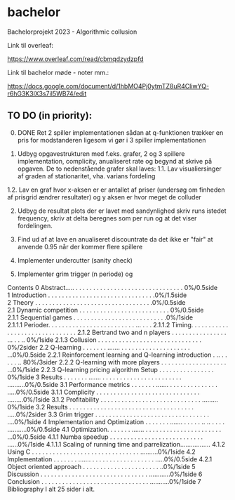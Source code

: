 # bachelor

Bachelorprojekt 2023 - Algorithmic collusion

Link til overleaf: 

https://www.overleaf.com/read/cbmqdzydzpfd

Link til bachelor møde - noter mm.:

https://docs.google.com/document/d/1hbMO4Pj0ytmTZ8uR4CliwYQ-r6hG3K3lX3s7iI5WB74/edit

## TO DO (in priority):
0. DONE Ret 2 spiller implementationen sådan at q-funktionen trækker en pris for modstanderen ligesom vi gør i 3 spiller implementationen

1. Udbyg opgavestrukturen med f.eks. grafer, 2 og 3 spillere implementation,      complicity, anualiseret rate og begynd at skrive på opgaven. De to nedenstående grafer skal laves:
  1.1. Lav visualiersinger af graden af stationaritet, vha. varians fordeling

  1.2. Lav en graf hvor x-aksen er er antallet af priser (undersøg om finheden af prisgrid ændrer resultater) og y aksen er hvor meget de colluder

2. Udbyg de resultat plots der er lavet med sandynlighed skriv runs istedet frequency, skriv at delta beregnes som per run og at det viser fordelingen. 

3. Find ud af at lave en anualiseret discountrate da det ikke er "fair" at anvende 0.95 når der kommer flere spillere

4. Implementer undercutter (sanity check)

5. Implementer grim trigger (n periode) og



Contents
0 Abstract….. . . . . . . . . . . . . . . . . . . . . . . . . . . . . . . . 0%/0.5side <br />
1 Introduction . . . . . . . . . . . . . . . . . . . . . . . . . . . . . . .0%/1.5side <br />
2 Theory . . . . . . . . . . . . . . . . . . . . . . . . . . . . . . . . . .0%/0.5side <br />
2.1 Dynamic competition . . . . . . . . . . . . . . . . . . . . . . . . . . 0%/0.5side <br />
2.1.1 Sequential games . . . . . . . . . . . . . . . . . . . . . . . . . . .0%/1side <br />
2.1.1.1 Perioder. . . . . . . . . . . . . . . . . . . . . . . . . ... . . . 
2.1.1.2 Timing. . . . . . . . . . . . . . . . . . . . . . . . . . . . . . .
2.1.2 Bertrand two and n players . . . . . . . . . . . . . . . . ... . . .. 0%/1side
2.1.3 Collusion . . . . . . . . . . . . . . . . . . . . . . . . . . . . . . 0%/2sider
2.2 Q-learning . . . . . . . ……. . . . . . . . . . . . . . . . . . . . . ...0%/0.5side
2.2.1 Reinforcement learning and Q-learning introduction . .. . . . . . ..  80%/3sider
2.2.2 Q-learning with more players . . . . . . . . . . . . . . . . . . . ...0%/1side
2.2.3 Q-learning pricing algorithm Setup . . . . . . . . . . . . . . . . 0%/1side
3 Results . . . . . . . ……. . . . . . . . . . . . . . . . . . . . . . . . ……….0%/0.5side
3.1 Performance metrics . . . . . . . ……. . . . . . . . . . . . . . . .….0%/0.5side
3.1.1 Complicity . . . . . . . . . . . . . . . . . . . . . . . . . . . . . . .……..0%/1side
3.1.2 Profitability . . . . . . . . . . . . . . . . . . . . . . . . . . . . . ………0%/1side
3.2 Results . . . . . . . . . . . . . . . . . . . . . . . . . . . . . . . . . . . . …..0%/2sider
3.3 Grim trigger . . . . . . . . . . . . . . . . . . . . . . . . . . . . . . . . . ….0%/1side
4 Implementation and Optimization . . . . . . . ……. . . . . . .. .. . . . . .……….0%/0.5side
4.1 Optimization. . . . . . . ……. . . . . . . . . . . . . . . . . . . . . . . ...0%/0.5side
4.1.1 Numba speedup . . . . . . . . . . . . . . . . . . . . . . . . . . . …...0%/1side
4.1.1.1 Scaling of running time and parrelization……………..
4.1.2 Using C . . . . . . . . . . . . . . . . . . . . . . . . . . . . . . . ……….0%/1side
4.2 Implementation . . . . . . . ……. . . . . . . . . . . . . . . . . . . .….0%/0.5side
4.2.1 Object oriented approach . . . . . . . . . . . . . . . . . . . . . . ..0%/1side 
5 Discussion . . . . . . . . . . . . . . . . . . . . . . . . . . . . . . . ………...0%/1side
6 Conclusion . . . . . . . . . . . . . . . . . . . . . . . . . . . . . . . ………..0%/1side
7 Bibliography
I alt 25 sider i alt.
